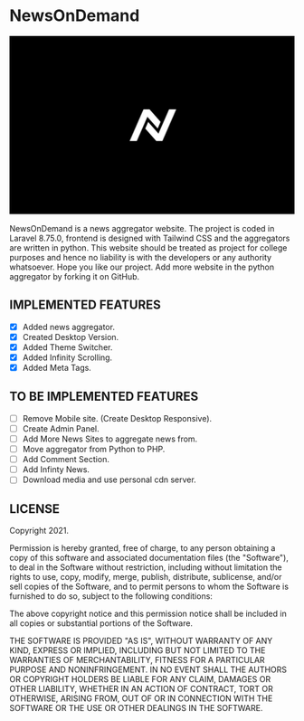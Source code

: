# NewsOnDemand

![NewsOnDemand Banner](public/img/banner-newsondemand.png "NewsOnDemand Banner")

NewsOnDemand is a news aggregator website. The project is coded in Laravel 8.75.0, frontend is designed with Tailwind CSS and the aggregators are written in python. This website should be treated as project for college purposes and hence no liability is with the developers or any authority whatsoever. Hope you like our project. Add more website in the python aggregator by forking it on GitHub.

## IMPLEMENTED FEATURES

- [X] Added news aggregator.
- [X] Created Desktop Version.
- [X] Added Theme Switcher.
- [X] Added Infinity Scrolling.
- [X] Added Meta Tags.

## TO BE IMPLEMENTED FEATURES

- [ ] Remove Mobile site. (Create Desktop Responsive).
- [ ] Create Admin Panel.
- [ ] Add More News Sites to aggregate news from.
- [ ] Move aggregator from Python to PHP.
- [ ] Add Comment Section.
- [ ] Add Infinty News.
- [ ] Download media and use personal cdn server.  

## LICENSE

Copyright 2021.

Permission is hereby granted, free of charge, to any person obtaining a copy of this software and associated documentation files (the "Software"), to deal in the Software without restriction, including without limitation the rights to use, copy, modify, merge, publish, distribute, sublicense, and/or sell copies of the Software, and to permit persons to whom the Software is furnished to do so, subject to the following conditions:

The above copyright notice and this permission notice shall be included in all copies or substantial portions of the Software.

THE SOFTWARE IS PROVIDED "AS IS", WITHOUT WARRANTY OF ANY KIND, EXPRESS OR IMPLIED, INCLUDING BUT NOT LIMITED TO THE WARRANTIES OF MERCHANTABILITY, FITNESS FOR A PARTICULAR PURPOSE AND NONINFRINGEMENT. IN NO EVENT SHALL THE AUTHORS OR COPYRIGHT HOLDERS BE LIABLE FOR ANY CLAIM, DAMAGES OR OTHER LIABILITY, WHETHER IN AN ACTION OF CONTRACT, TORT OR OTHERWISE, ARISING FROM, OUT OF OR IN CONNECTION WITH THE SOFTWARE OR THE USE OR OTHER DEALINGS IN THE SOFTWARE.
